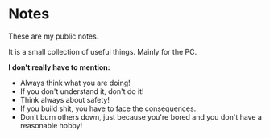 # Notes

These are my public notes.

It is a small collection of useful things. Mainly for the PC.

**I don't really have to mention:**

* Always think what you are doing!
* If you don't understand it, don't do it!
* Think always about safety!
* If you build shit, you have to face the consequences.
* Don't burn others down, just because you're bored and you don't have a reasonable hobby!
